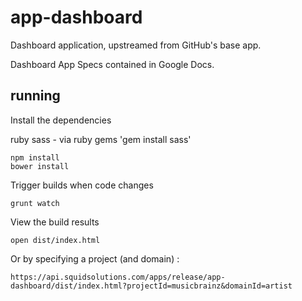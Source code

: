 app-dashboard
==============

Dashboard application, upstreamed from GitHub's base app.

Dashboard App Specs contained in Google Docs.

## running

Install the dependencies

ruby
sass - via ruby gems 'gem install sass'

```
npm install
bower install 

```
Trigger builds when code changes
```
grunt watch
```

View the build results
```
open dist/index.html
```
Or by specifying a project (and domain) :

```
https://api.squidsolutions.com/apps/release/app-dashboard/dist/index.html?projectId=musicbrainz&domainId=artist
```